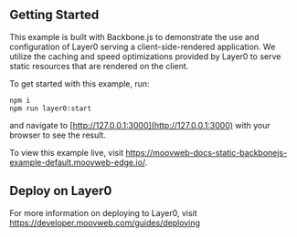 ## Getting Started

This example is built with Backbone.js to demonstrate the use and configuration of Layer0 serving a client-side-rendered application. We utilize the caching and speed optimizations provided by Layer0 to serve static resources that are rendered on the client.

To get started with this example, run:

```
npm i
npm run layer0:start
```

and navigate to [http://127.0.0.1:3000](http://127.0.0.1:3000) with your browser to see the result.

To view this example live, visit https://moovweb-docs-static-backbonejs-example-default.moovweb-edge.io/.

## Deploy on Layer0

For more information on deploying to Layer0, visit https://developer.moovweb.com/guides/deploying
